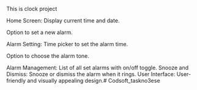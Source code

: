 This is clock project

Home Screen: Display current time and date.

Option to set a new alarm.

Alarm Setting: Time picker to set the alarm time.

Option to choose the alarm tone.

Alarm Management: List of all set alarms with on/off toggle.
Snooze and Dismiss: Snooze or dismiss the alarm when it rings.
User Interface: User-friendly and visually appealing design.# Codsoft_taskno3ese
